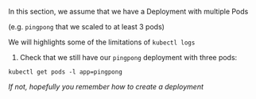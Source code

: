 In this section, we assume that we have a Deployment with multiple Pods

(e.g. `pingpong` that we scaled to at least 3 pods)

We will highlights some of the limitations of `kubectl logs`

1. Check that we still have our `pingpong` deployment with three pods:

```execute
kubectl get pods -l app=pingpong
```

*If not, hopefully you remember how to create a deployment*
